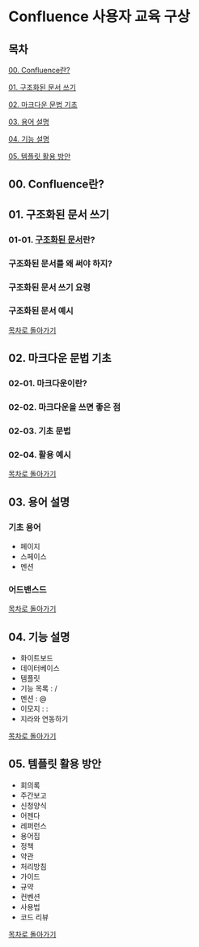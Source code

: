 # Confluence 사용자 교육 구상

## 목차

[00. Confluence란?](#00-confluence란)

[01. 구조화된 문서 쓰기](#구조화된-문서-쓰기)

[02. 마크다운 문법 기초](#마크다운-문법-기초)

[03. 용어 설명](#용어-설명)

[04. 기능 설명](#기능-설명)

[05. 템플릿 활용 방안](#템플릿-활용-방안)

## 00. Confluence란?



## 01. 구조화된 문서 쓰기
### 01-01. [구조화된 문서](./구조화된_문서.md)란?
### 구조화된 문서를 왜 써야 하지?
### 구조화된 문서 쓰기 요령
### 구조화된 문서 예시


[목차로 돌아가기](#목차)


## 02. 마크다운 문법 기초
### 02-01. 마크다운이란?
### 02-02. 마크다운을 쓰면 좋은 점
### 02-03. 기초 문법
### 02-04. 활용 예시

[목차로 돌아가기](#목차)



## 03. 용어 설명
### 기초 용어
- 페이지
- 스페이스
- 멘션
  
### 어드밴스드

[목차로 돌아가기](#목차)


## 04. 기능 설명
- 화이트보드
- 데이터베이스
- 템플릿
- 기능 목록 : /
- 멘션 : @
- 이모지 : :
- 지라와 연동하기

[목차로 돌아가기](#목차)


## 05. 템플릿 활용 방안
- 회의록
- 주간보고
- 신청양식
- 어젠다
- 레퍼런스
- 용어집
- 정책
- 약관
- 처리방침
- 가이드
- 규약
- 컨벤션
- 사용법
- 코드 리뷰

[목차로 돌아가기](#목차)